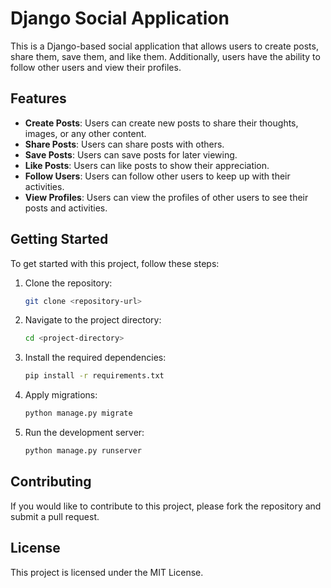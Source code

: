 # Django Social Application

This is a Django-based social application that allows users to create posts, share them, save them, and like them. Additionally, users have the ability to follow other users and view their profiles.

## Features

- **Create Posts**: Users can create new posts to share their thoughts, images, or any other content.
- **Share Posts**: Users can share posts with others.
- **Save Posts**: Users can save posts for later viewing.
- **Like Posts**: Users can like posts to show their appreciation.
- **Follow Users**: Users can follow other users to keep up with their activities.
- **View Profiles**: Users can view the profiles of other users to see their posts and activities.

## Getting Started

To get started with this project, follow these steps:

1. Clone the repository:
    ```bash
    git clone <repository-url>
    ```
2. Navigate to the project directory:
    ```bash
    cd <project-directory>
    ```
3. Install the required dependencies:
    ```bash
    pip install -r requirements.txt
    ```
4. Apply migrations:
    ```bash
    python manage.py migrate
    ```
5. Run the development server:
    ```bash
    python manage.py runserver
    ```

## Contributing

If you would like to contribute to this project, please fork the repository and submit a pull request.

## License

This project is licensed under the MIT License.